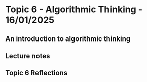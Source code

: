 # Topic 6 - Algorithmic Thinking - 16/01/2025

## An introduction to algorithmic thinking










## Lecture notes

## Topic 6 Reflections


